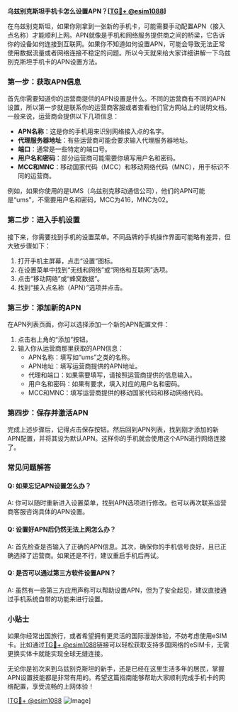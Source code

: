 **乌兹别克斯坦手机卡怎么设置APN？[[TG💪+ @esim1088](https://t.me/s/esim1088)]**

在乌兹别克斯坦，如果你刚拿到一张新的手机卡，可能需要手动配置APN（接入点名称）才能顺利上网。APN就像是手机和网络服务提供商之间的桥梁，它告诉你的设备如何连接到互联网。如果你不知道如何设置APN，可能会导致无法正常使用数据流量或者网络连接不稳定的问题。所以今天就来给大家详细讲解一下乌兹别克斯坦手机卡的APN设置方法。

### 第一步：获取APN信息

首先你需要知道你的运营商提供的APN设置是什么。不同的运营商有不同的APN设置，所以第一步就是联系你的运营商客服或者查看他们官方网站上的说明文档。一般来说，运营商会提供以下几项信息：

- **APN名称**：这是你的手机用来识别网络接入点的名字。
- **代理服务器地址**：有些运营商可能会要求输入代理服务器地址。
- **端口**：通常是一些特定的端口号。
- **用户名和密码**：部分运营商可能需要你填写用户名和密码。
- **MCC和MNC**：移动国家代码（MCC）和移动网络代码（MNC），用于标识不同的运营商。

例如，如果你使用的是UMS（乌兹别克移动通信公司），他们的APN可能是“ums”，不需要用户名和密码，MCC为416，MNC为02。

### 第二步：进入手机设置

接下来，你需要找到手机的设置菜单。不同品牌的手机操作界面可能略有差异，但大致步骤如下：

1. 打开手机主屏幕，点击“设置”图标。
2. 在设置菜单中找到“无线和网络”或“网络和互联网”选项。
3. 点击“移动网络”或“蜂窝数据”。
4. 找到“接入点名称（APN）”选项并点击。

### 第三步：添加新的APN

在APN列表页面，你可以选择添加一个新的APN配置文件：

1. 点击右上角的“添加”按钮。
2. 输入你从运营商那里获取的APN信息：
   - APN名称：填写如“ums”之类的名称。
   - APN地址：填写运营商提供的APN地址。
   - 代理和端口：如果需要填写，请按照运营商提供的信息输入。
   - 用户名和密码：如果有要求，填入对应的用户名和密码。
   - MCC和MNC：填写运营商提供的移动国家代码和移动网络代码。

### 第四步：保存并激活APN

完成上述步骤后，记得点击保存按钮。然后回到APN列表，找到刚才添加的新APN配置，并将其设为默认APN。这样你的手机就会使用这个APN进行网络连接了。

### 常见问题解答

#### Q: 如果忘记APN设置怎么办？
A: 你可以随时重新进入设置菜单，找到APN选项进行修改。也可以再次联系运营商客服咨询具体的APN设置。

#### Q: 设置好APN后仍然无法上网怎么办？
A: 首先检查是否输入了正确的APN信息。其次，确保你的手机信号良好，且已正确选择了运营商。如果还是不行，建议重启手机后再试。

#### Q: 是否可以通过第三方软件设置APN？
A: 虽然有一些第三方应用声称可以帮助设置APN，但为了安全起见，建议直接通过手机系统自带的功能来进行设置。

### 小贴士

如果你经常出国旅行，或者希望拥有更灵活的国际漫游体验，不妨考虑使用eSIM卡。比如通过[TG💪+ @esim1088](https://t.me/s/esim1088)链接可以轻松获取支持多国网络的eSIM卡，无需更换实体卡就能实现全球无缝连接。

无论你是初次来到乌兹别克斯坦的新手，还是已经在这里生活多年的居民，掌握APN设置技能都是非常有用的。希望这篇指南能够帮助大家顺利完成手机卡的网络配置，享受流畅的上网体验！

[[TG💪+ @esim1088](https://t.me/s/esim1088) ![Image](https://i.postimg.cc/4NQfJmqS/Snipaste-2025-05-13-00-14-12.png)]